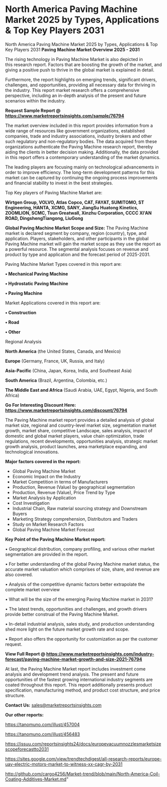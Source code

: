 # North America Paving Machine Market 2025 by Types, Applications & Top Key Players 2031
 North America Paving Machine Market 2025 by Types, Applications & Top Key Players 2031
<Strong> Paving Machine Market Overview 2025 - 2031</strong>

The rising technology in Paving Machine Market is also depicted in this research report. Factors that are boosting the growth of the market, and giving a positive push to thrive in the global market is explained in detail.

Furthermore, the report highlights on emerging trends, significant drivers, challenges, and opportunities, providing all necessary data for thriving in the industry. This report market research offers a comprehensive perspective, including an in-depth analysis of the present and future scenarios within the industry.

<strong>Request Sample Report @ <a href=https://www.marketreportsinsights.com/sample/76794>https://www.marketreportsinsights.com/sample/76794</a></strong>

The market overview included in this report provides information from a wide range of resources like government organizations, established companies, trade and industry associations, industry brokers and other such regulatory and non-regulatory bodies. The data acquired from these organizations authenticate the Paving Machine research report, thereby aiding the clients in better decision making. Additionally, the data provided in this report offers a contemporary understanding of the market dynamics.

The leading players are focusing mainly on technological advancements in order to improve efficiency. The long-term development patterns for this market can be captured by continuing the ongoing process improvements and financial stability to invest in the best strategies.

Top Key players of Paving Machine Market are:

<strong>Wirtgen Group, VOLVO, Atlas Copco, CAT, FAYAT, SUMITOMO, ST Engineering, HANTA, XCMG, SANY, JiangSu Huatong Kinetics, ZOOMLION, SCMC, Tsun Greatwall, Xinzhu Corporation, CCCC XI&#39;AN ROAD, DingshengTiangong, LiuGong</strong>

<strong><b>Global Paving Machine Market Scope and Size:</b></strong>
The Paving Machine market is declared segment by company, region (country), type, and application. Players, stakeholders, and other participants in the global Paving Machine market will gain the market scope as they use the report as a powerful resource. The segmental analysis focuses on revenue and product by type and application and the forecast period of 2025-2031.

Paving Machine Market Types covered in this report are:

<strong>• Mechanical Paving Machine

• Hydrostatic Paving Machine

• Paving Machine</strong>

Market Applications covered in this report are:

<strong>• Construction

• Road

• Other</strong> 

Regional Analysis

<strong>North America</strong> (the United States, Canada, and Mexico)

<strong>Europe</strong> (Germany, France, UK, Russia, and Italy)

<strong>Asia-Pacific</strong> (China, Japan, Korea, India, and Southeast Asia)

<strong>South America</strong> (Brazil, Argentina, Colombia, etc.)

<strong>The Middle East and Africa</strong> (Saudi Arabia, UAE, Egypt, Nigeria, and South Africa)

<strong>Go For Interesting Discount Here: <a href=https://www.marketreportsinsights.com/discount/76794>https://www.marketreportsinsights.com/discount/76794</a></strong>

The Paving Machine market report provides a detailed analysis of global market size, regional and country-level market size, segmentation market growth, market share, competitive Landscape, sales analysis, impact of domestic and global market players, value chain optimization, trade regulations, recent developments, opportunities analysis, strategic market growth analysis, product launches, area marketplace expanding, and technological innovations.

<strong><b>Major factors covered in the report:</b></strong>
<ul>
  <li>Global Paving Machine Market </li>
  <li>Economic Impact on the Industry</li>
  <li>Market Competition in terms of Manufacturers</li>
  <li>Production, Revenue (Value) by geographical segmentation</li>
  <li>Production, Revenue (Value), Price Trend by Type</li>
  <li>Market Analysis by Application</li>
  <li>Cost Investigation</li>
  <li>Industrial Chain, Raw material sourcing strategy and Downstream Buyers</li>
  <li>Marketing Strategy comprehension, Distributors and Traders</li>
  <li>Study on Market Research Factors</li>
  <li>Global Paving Machine Market Forecast</li>
</ul>

<strong><b>Key Point of the Paving Machine Market report:</b></strong>

• Geographical distribution, company profiling, and various other market segmentation are provided in the report.

• For better understanding of the global Paving Machine market status, the accurate market valuation which comprises of size, share, and revenue are also covered.

• Analysis of the competitive dynamic factors better extrapolate the complete market overview

• What will be the size of the emerging Paving Machine market in 2031?

• The latest trends, opportunities and challenges, and growth drivers provide better construal of the Paving Machine Market.

• In-detail industrial analysis, sales study, and production understanding shed more light on the future market growth rate and scope.

• Report also offers the opportunity for customization as per the customer request.

<strong><b>View Full Report @ <a href=https://www.marketreportsinsights.com/industry-forecast/paving-machine-market-growth-and-size-2021-76794>https://www.marketreportsinsights.com/industry-forecast/paving-machine-market-growth-and-size-2021-76794</a></b></strong>


At last, the Paving Machine Market report includes investment come analysis and development trend analysis. The present and future opportunities of the fastest growing international industry segments are coated throughout this report. This report additionally presents product specification, manufacturing method, and product cost structure, and price structure.

<strong>Contact Us:</strong>
sales@marketreportsinsights.com

<strong>Our other reports:</strong>

<a href=https://tanomuno.com/illust/457004>https://tanomuno.com/illust/457004</a>

<a href=https://tanomuno.com/illust/456483>https://tanomuno.com/illust/456483</a>

<a href=https://issuu.com/reportsinsights24/docs/europevacuumnozzlesmarketsizescopeforecastto2031>https://issuu.com/reportsinsights24/docs/europevacuumnozzlesmarketsizescopeforecastto2031</a>

<a href=https://sites.google.com/view/trendtechdigest/all-research-reports/europe-uav-electric-motors-market-to-witness-xx-cagr-by-2031>https://sites.google.com/view/trendtechdigest/all-research-reports/europe-uav-electric-motors-market-to-witness-xx-cagr-by-2031</a>

<a href=http://github.com/cargo4256/Market-trend/blob/main/North-America-Coil-Coating-Additives-Market.md>http://github.com/cargo4256/Market-trend/blob/main/North-America-Coil-Coating-Additives-Market.md</a>"
